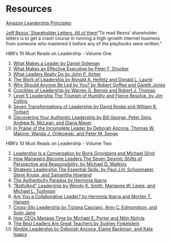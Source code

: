 # Resources

[Amazon Leardership Principles](https://www.amazon.jobs/en/principles)

[Jeff Bezos' Shareholder Letters. All of them](https://founders.simplecast.com/episodes/jeff-bezos-shareholder-letters-all-of-t-hAgb6DJ6)"To read Bezos’ shareholder letters is to get a crash course in running a high-growth internet business from someone who mastered it before any of the playbooks were written."

HBR’s 10 Must Reads on Leadership - Volume One

1. [What Makes a Leader by Daniel Goleman](https://hbr.org/2004/01/what-makes-a-leader)
2. [What Makes an Effective Executive by Peter F. Drucker](https://hbr.org/2004/06/what-makes-an-effective-executive)
3. [What Leaders Really Do by John P. Kotter](https://hbr.org/2001/12/what-leaders-really-do)
4. [The Work of Leadership by Ronald A. Heifetz and Donald L. Laurie](https://hbr.org/2001/12/the-work-of-leadership)
5. [Why Should Anyone Be Led by You? by Robert Goffee and Gareth Jones](https://hbr.org/2000/09/why-should-anyone-be-led-by-you)
6. [Crucibles of Leadership by Warren G. Bennis and Robert J. Thomas](https://hbr.org/2002/09/crucibles-of-leadership)
7. [Level 5 Leadership The Triumph of Humility and Fierce Resolve. by Jim Collins](https://hbr.org/2001/01/level-5-leadership-the-triumph-of-humility-and-fierce-resolve-2)
8. [Seven Transformations of Leadership by David Rooke and William R. Torbert](https://hbr.org/2005/04/seven-transformations-of-leadership)
9. [Discovering Your Authentic Leadership by Bill George, Peter Sims, Andrew N. McLean, and Diana Mayer](https://hbr.org/2007/02/discovering-your-authentic-leadership)
10. [In Praise of the Incomplete Leader by Deborah Ancona, Thomas W. Malone, Wanda J. Orlikowski, and Peter M. Senge](https://hbr.org/2007/02/in-praise-of-the-incomplete-leader)

HBR’s 10 Must Reads on Leadership - Volume Two

1. [Leadership Is a Conversation by Boris Groysberg and Michael Slind](https://hbr.org/2012/06/leadership-is-a-conversation)
2. [How Managers Become Leaders The Seven Seismic Shifts of Perspective and Responsibility. by Michael D. Watkins](https://hbr.org/2012/06/how-managers-become-leaders)
3. [Strategic Leadership The Essential Skills. by Paul J.H. Schoemaker, Steve Krupp, and Samantha Howland](https://hbr.org/2013/01/strategic-leadership-the-esssential-skills)
4. [The Authenticity Paradox by Herminia Ibarra](https://hbr.org/2015/01/the-authenticity-paradox)
5. [“Both/And” Leadership by Wendy K. Smith, Marianne W. Lewis, and Michael L. Tushman](https://hbr.org/2016/05/both-and-leadership)
6. [Are You a Collaborative Leader? by Herminia Ibarra and Morten T. Hansen](https://hbr.org/2011/07/are-you-a-collaborative-leader)
7. [Cross-Silo Leadership by Tiziana Casciaro, Amy C. Edmondson, and Sujin Jang](https://hbr.org/2019/05/cross-silo-leadership)
8. [How CEOs Manage Time by Michael E. Porter and Nitin Nohria](https://hbr.org/2018/07/how-ceos-manage-time)
9. [The Best Leaders Are Great Teachers by Sydney Finkelstein](https://hbr.org/2018/01/the-best-leaders-are-great-teachers)
10. [Nimble Leadership by Deborah Ancona, Elaine Backman, and Kate Isaacs](https://hbr.org/2019/07/nimble-leadership)
